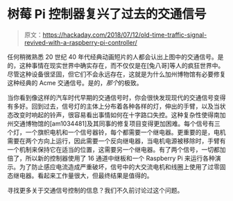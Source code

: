 # 树莓 Pi 控制器复兴了过去的交通信号

> 原文：<https://hackaday.com/2018/07/12/old-time-traffic-signal-revived-with-a-raspberry-pi-controller/>

任何稍微熟悉 20 世纪 40 年代经典动画短片的人都会认出上图中的交通信号。是的，这种事情在现实世界中确实存在，而不仅仅是在[兔八哥]等人的疯狂世界中。尽管这种设备很坚固，但它们不会永远存在，这就是为什么加州博物馆有必要修复这种经典的 Acme 交通信号。是的，*那个*的极致。

当你看到像这样的汽车时代早期的交通信号时，你会很快发现现代的交通信号变得有多好。回到过去，信号灯的主体上分布着各种各样的灯，伸出的手臂，以及当状态改变时响起的铃声，很容易看出事情如何在十字路口失控。这种复杂性使得南加州交通博物馆的[am1034481]及其同事的修复项目变得更加困难。每个信号有三个灯，一个旗帜电机和一个信号器铃，每个都需要一个继电器。更重要的是，电机需要在两个方向上运行，因此需要一个反向继电器，当电机电源被移除时，手臂有一个机制来保持它在适当的位置，这需要另一个继电器。有了两个信号，一切都加倍了，所以新的控制器使用了 16 通道中继板和一个 Raspberry Pi 来运行各种演示。为了防止感应电流造成严重破坏，信号中的大交流电机和线圈上使用了过零固态继电器。看起来工作量很大，但最终结果是值得的。

寻找更多关于交通信号控制的信息？我们不久前讨论过这个问题。